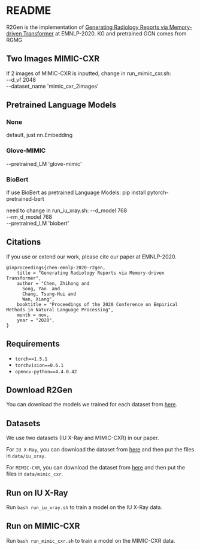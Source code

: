 # README

R2Gen is the implementation of [Generating Radiology Reports via Memory-driven Transformer](https://arxiv.org/pdf/2010.16056.pdf) at EMNLP-2020.
KG and pretrained GCN comes from RGMG
## Two Images MIMIC-CXR
If 2 images of MIMIC-CXR is inputted, change in run_mimic_cxr.sh: \
--d_vf 2048 \
--dataset_name 'mimic_cxr_2images' 

## Pretrained Language Models
### None
default, just nn.Embedding

### Glove-MIMIC
--pretrained_LM 'glove-mimic'


### BioBert
If use BioBert as pretrained Language Models:
pip install pytorch-pretrained-bert

need to change in run_iu_xray.sh:
--d_model 768 \
--rm_d_model 768 \
--pretrained_LM 'biobert'



## Citations

If you use or extend our work, please cite our paper at EMNLP-2020.
```
@inproceedings{chen-emnlp-2020-r2gen,
    title = "Generating Radiology Reports via Memory-driven Transformer",
    author = "Chen, Zhihong and
      Song, Yan  and
      Chang, Tsung-Hui and
      Wan, Xiang",
    booktitle = "Proceedings of the 2020 Conference on Empirical Methods in Natural Language Processing",
    month = nov,
    year = "2020",
}
```

## Requirements

- `torch==1.5.1`
- `torchvision==0.6.1`
- `opencv-python==4.4.0.42`


## Download R2Gen
You can download the models we trained for each dataset from [here](https://github.com/cuhksz-nlp/R2Gen/blob/main/data/r2gen.md).

## Datasets
We use two datasets (IU X-Ray and MIMIC-CXR) in our paper.

For `IU X-Ray`, you can download the dataset from [here](https://drive.google.com/file/d/1c0BXEuDy8Cmm2jfN0YYGkQxFZd2ZIoLg/view?usp=sharing) and then put the files in `data/iu_xray`.

For `MIMIC-CXR`, you can download the dataset from [here](https://drive.google.com/file/d/1DS6NYirOXQf8qYieSVMvqNwuOlgAbM_E/view?usp=sharing) and then put the files in `data/mimic_cxr`.

## Run on IU X-Ray

Run `bash run_iu_xray.sh` to train a model on the IU X-Ray data.

## Run on MIMIC-CXR

Run `bash run_mimic_cxr.sh` to train a model on the MIMIC-CXR data.
